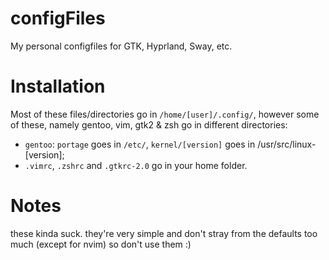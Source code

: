 # configFiles
My personal configfiles for GTK, Hyprland, Sway, etc.
# Installation
Most of these files/directories go in `/home/[user]/.config/`, however some of these, namely gentoo, vim, gtk2 & zsh go in different directories:
- `gentoo`: `portage` goes in `/etc/`, `kernel/[version]` goes in /usr/src/linux-[version];
- `.vimrc`, `.zshrc` and `.gtkrc-2.0` go in your home folder.
# Notes
these kinda suck. they're very simple and don't stray from the defaults too much (except for nvim) so don't use them :)
